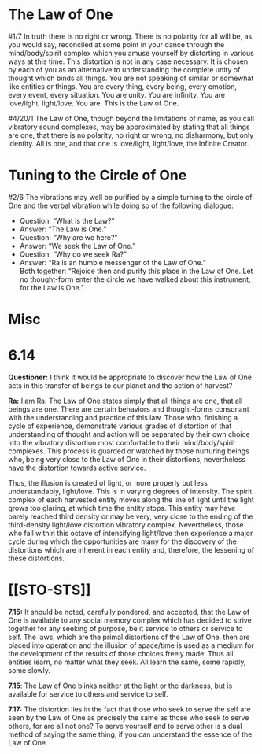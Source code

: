 # The Law of One

#1/7 In truth there is no right or wrong. There is no polarity for all will be, as you would say, reconciled at some point in your dance through the mind/body/spirit complex which you amuse yourself by distorting in various ways at this time. This distortion is not in any case necessary. It is chosen by each of you as an alternative to understanding the complete unity of thought which binds all things. You are not speaking of similar or somewhat like entities or things. You are every thing, every being, every emotion, every event, every situation. You are unity. You are infinity. You are love/light, light/love. You are. This is the Law of One.

#4/20/1 The Law of One, though beyond the limitations of name, as you call vibratory sound complexes, may be approximated by stating that all things are one, that there is no polarity, no right or wrong, no disharmony, but only identity. All is one, and that one is love/light, light/love, the Infinite Creator.
# Tuning to the Circle of One
#2/6 The vibrations may well be purified by a simple turning to the circle of One and the verbal vibration while doing so of the following dialogue:  
- Question: “What is the Law?”  
- Answer: “The Law is One.”  
- Question: “Why are we here?”  
- Answer: “We seek the Law of One.”  
- Question: “Why do we seek Ra?”  
- Answer: “Ra is an humble messenger of the Law of One.”   
Both together: “Rejoice then and purify this place in the Law of One. Let no thought-form enter the circle we have walked about this instrument, for the Law is One.”

# Misc

# 6.14
**Questioner:** I think it would be appropriate to discover how the Law of One acts in this transfer of beings to our planet and the action of harvest?

**Ra:** I am Ra. The Law of One states simply that all things are one, that all beings are one. There are certain behaviors and thought-forms consonant with the understanding and practice of this law. Those who, finishing a cycle of experience, demonstrate various grades of distortion of that understanding of thought and action will be separated by their own choice into the vibratory distortion most comfortable to their mind/body/spirit complexes. This process is guarded or watched by those nurturing beings who, being very close to the Law of One in their distortions, nevertheless have the distortion towards active service.  
  
Thus, the illusion is created of light, or more properly but less understandably, light/love. This is in varying degrees of intensity. The spirit complex of each harvested entity moves along the line of light until the light grows too glaring, at which time the entity stops. This entity may have barely reached third density or may be very, very close to the ending of the third-density light/love distortion vibratory complex. Nevertheless, those who fall within this octave of intensifying light/love then experience a major cycle during which the opportunities are many for the discovery of the distortions which are inherent in each entity and, therefore, the lessening of these distortions.

# [[STO-STS]]
**7.15:** It should be noted, carefully pondered, and accepted, that the Law of One is available to any social memory complex which has decided to strive together for any seeking of purpose, be it service to others or service to self. The laws, which are the primal distortions of the Law of One, then are placed into operation and the illusion of space/time is used as a medium for the development of the results of those choices freely made. Thus all entities learn, no matter what they seek. All learn the same, some rapidly, some slowly.

**7.15**: The Law of One blinks neither at the light or the darkness, but is available for service to others and service to self.

**7.17:** The distortion lies in the fact that those who seek to serve the self are seen by the Law of One as precisely the same as those who seek to serve others, for are all not one? To serve yourself and to serve other is a dual method of saying the same thing, if you can understand the essence of the Law of One.